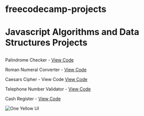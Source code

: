 # freecodecamp-projects
 

# Javascript Algorithms and Data Structures Projects
##


Palindrome Checker - [View Code](https://github.com/mohamedsadiq/freecodecamp-projects/blob/main/Javascript-Algorithms-And-Data-Structures-Projects/Palindrome%20Checker%20.js)

Roman Numeral Converter - [View Code](https://github.com/mohamedsadiq/freecodecamp-projects/blob/main/Javascript-Algorithms-And-Data-Structures-Projects/Roman%20Numeral%20Converter.js) 
  
Caesars Cipher - View Code [View Code](https://github.com/mohamedsadiq/freecodecamp-projects/blob/main/Javascript-Algorithms-And-Data-Structures-Projects/Caesars%20Cipher.js)
  
Telephone Number Validator - [View Code](https://github.com/mohamedsadiq/freecodecamp-projects/blob/main/Javascript-Algorithms-And-Data-Structures-Projects/elephone%20Number%20Validator.js)

Cash Register - [View Code](https://github.com/mohamedsadiq/freecodecamp-projects/blob/main/Javascript-Algorithms-And-Data-Structures-Projects/Cash%20Register%20.js)

![One Yellow UI](https://i.ibb.co/ccMbQxs/Captsxdsxsure.png)
